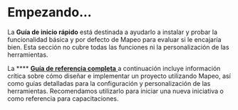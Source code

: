 # Empezando...

La **Guía de inicio rápido** está destinada a ayudarlo a instalar y probar la funcionalidad básica y por defecto de Mapeo para evaluar si le encajaría bien. Esta sección no cubre todas las funciones ni la personalización de las herramientas.&#x20;

La **** [**Guía de referencia completa** ](../guia-de-referencia-completa/welcome.md)a continuación incluye información crítica sobre cómo diseñar e implementar un proyecto utilizando Mapeo, así como guías detalladas para la configuración y personalización de las herramientas. Recomendamos utilizarlo para iniciar una nueva iniciativa o como referencia para capacitaciones.
